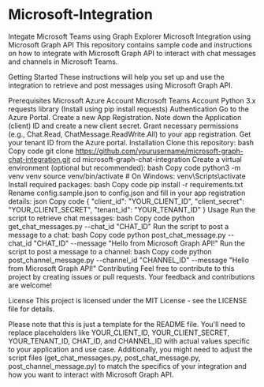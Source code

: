 # Microsoft-Integration
  Integate Microsoft Teams using Graph Explorer
  Microsoft Integration using Microsoft Graph API
This repository contains sample code and instructions on how to integrate with Microsoft Graph API to interact with chat messages and channels in Microsoft Teams.

Getting Started
These instructions will help you set up and use the integration to retrieve and post messages using Microsoft Graph API.

Prerequisites
Microsoft Azure Account
Microsoft Teams Account
Python 3.x
requests library (Install using pip install requests)
Authentication
Go to the Azure Portal.
Create a new App Registration.
Note down the Application (client) ID and create a new client secret.
Grant necessary permissions (e.g., Chat.Read, ChatMessage.ReadWrite.All) to your app registration.
Get your tenant ID from the Azure portal.
Installation
Clone this repository:
bash
Copy code
git clone https://github.com/yourusername/microsoft-graph-chat-integration.git
cd microsoft-graph-chat-integration
Create a virtual environment (optional but recommended):
bash
Copy code
python3 -m venv venv
source venv/bin/activate  # On Windows: venv\Scripts\activate
Install required packages:
bash
Copy code
pip install -r requirements.txt
Rename config.sample.json to config.json and fill in your app registration details:
json
Copy code
{
    "client_id": "YOUR_CLIENT_ID",
    "client_secret": "YOUR_CLIENT_SECRET",
    "tenant_id": "YOUR_TENANT_ID"
}
Usage
Run the script to retrieve chat messages:
bash
Copy code
python get_chat_messages.py --chat_id "CHAT_ID"
Run the script to post a message to a chat:
bash
Copy code
python post_chat_message.py --chat_id "CHAT_ID" --message "Hello from Microsoft Graph API!"
Run the script to post a message to a channel:
bash
Copy code
python post_channel_message.py --channel_id "CHANNEL_ID" --message "Hello from Microsoft Graph API!"
Contributing
Feel free to contribute to this project by creating issues or pull requests. Your feedback and contributions are welcome!

License
This project is licensed under the MIT License - see the LICENSE file for details.

Please note that this is just a template for the README file. You'll need to replace placeholders like YOUR_CLIENT_ID, YOUR_CLIENT_SECRET, YOUR_TENANT_ID, CHAT_ID, and CHANNEL_ID with actual values specific to your application and use case. Additionally, you might need to adjust the script files (get_chat_messages.py, post_chat_message.py, post_channel_message.py) to match the specifics of your integration and how you want to interact with Microsoft Graph API.
